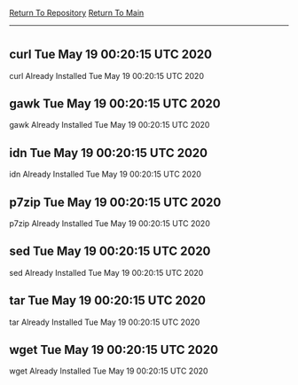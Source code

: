 [Return To Repository](https://github.com/deathbybandaid/piholeparser/)
[Return To Main](https://github.com/deathbybandaid/piholeparser/blob/master/RecentRunLogs/Mainlog.md)
____________________________________
# 
## curl Tue May 19 00:20:15 UTC 2020
curl Already Installed Tue May 19 00:20:15 UTC 2020
## gawk Tue May 19 00:20:15 UTC 2020
gawk Already Installed Tue May 19 00:20:15 UTC 2020
## idn Tue May 19 00:20:15 UTC 2020
idn Already Installed Tue May 19 00:20:15 UTC 2020
## p7zip Tue May 19 00:20:15 UTC 2020
p7zip Already Installed Tue May 19 00:20:15 UTC 2020
## sed Tue May 19 00:20:15 UTC 2020
sed Already Installed Tue May 19 00:20:15 UTC 2020
## tar Tue May 19 00:20:15 UTC 2020
tar Already Installed Tue May 19 00:20:15 UTC 2020
## wget Tue May 19 00:20:15 UTC 2020
wget Already Installed Tue May 19 00:20:15 UTC 2020
